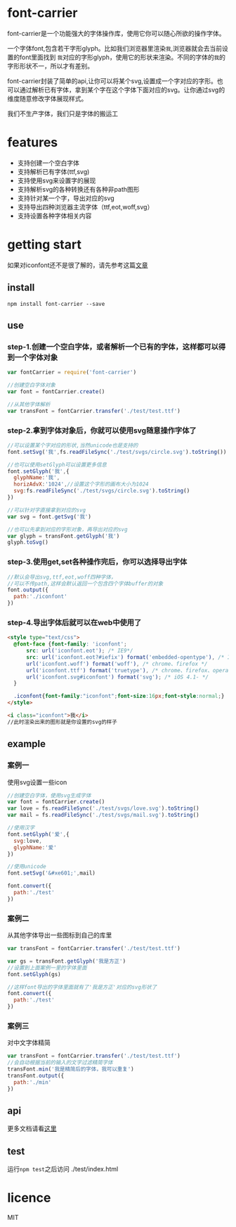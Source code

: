 # font-carrier

font-carrier是一个功能强大的字体操作库，使用它你可以随心所欲的操作字体。

一个字体font,包含若干字形glyph。比如我们浏览器里渲染`我`,浏览器就会去当前设置的font里面找到 `我`对应的字形glyph，使用它的形状来渲染。不同的字体的`我`的字形形状不一，所以才有差别。

font-carrier封装了简单的api,让你可以将某个svg,设置成一个字对应的字形。也可以通过解析已有字体，拿到某个字在这个字体下面对应的svg。让你通过svg的维度随意修改字体展现样式。

我们不生产字体，我们只是字体的搬运工


# features

* 支持创建一个空白字体
* 支持解析已有字体(ttf,svg)
* 支持使用svg来设置字的展现
* 支持解析svg的各种转换还有各种非path图形
* 支持针对某一个字，导出对应的svg
* 支持导出四种浏览器主流字体（ttf,eot,woff,svg）
* 支持设置各种字体相关内容


# getting start

如果对iconfont还不是很了解的，请先参考这篇[文章](http://purplebamboo.github.io/2014/01/09/iconfont/)

## install


```
npm install font-carrier --save
```


## use

### step-1.创建一个空白字体，或者解析一个已有的字体，这样都可以得到一个字体对象

``` js
var fontCarrier = require('font-carrier')

//创建空白字体对象
var font = fontCarrier.create()

//从其他字体解析
var transFont = fontCarrier.transfer('./test/test.ttf')
```

### step-2.拿到字体对象后，你就可以使用svg随意操作字体了

``` js
//可以设置某个字对应的形状,当然unicode也是支持的
font.setSvg('我',fs.readFileSync('./test/svgs/circle.svg').toString())

//也可以使用setGlyph可以设置更多信息
font.setGlyph('我',{
  glyphName:'我',
  horizAdvX:'1024',//设置这个字形的画布大小为1024
  svg:fs.readFileSync('./test/svgs/circle.svg').toString()
})

//可以针对字直接拿到对应的svg
var svg = font.getSvg('我')

//也可以先拿到对应的字形对象，再导出对应的svg
var glyph = transFont.getGlyph('我')
glyph.toSvg()

```

### step-3.使用get,set各种操作完后，你可以选择导出字体

``` js
//默认会导出svg,ttf,eot,woff四种字体，
//可以不传path,这样会默认返回一个包含四个字体buffer的对象
font.output({
  path:'./iconfont'
})

```

### step-4.导出字体后就可以在web中使用了

``` html
<style type="text/css">
  @font-face {font-family: 'iconfont';
      src: url('iconfont.eot'); /* IE9*/
      src: url('iconfont.eot?#iefix') format('embedded-opentype'), /* IE6-IE8 */
      url('iconfont.woff') format('woff'), /* chrome、firefox */
      url('iconfont.ttf') format('truetype'), /* chrome、firefox、opera、Safari, Android, iOS 4.2+*/
      url('iconfont.svg#iconfont') format('svg'); /* iOS 4.1- */
  }

  .iconfont{font-family:"iconfont";font-size:16px;font-style:normal;}
</style>

<i class="iconfont">我</i>
//此时渲染出来的图形就是你设置的svg的样子

```

## example

### 案例一

使用svg设置一些icon

```js
//创建空白字体，使用svg生成字体
var font = fontCarrier.create()
var love = fs.readFileSync('./test/svgs/love.svg').toString()
var mail = fs.readFileSync('./test/svgs/mail.svg').toString()

//使用汉字
font.setGlyph('爱',{
  svg:love,
  glyphName:'爱'
})

//使用unicode
font.setSvg('&#xe601;',mail)

font.convert({
  path:'./test'
})

```


### 案例二

从其他字体导出一些图标到自己的库里

``` js
var transFont = fontCarrier.transfer('./test/test.ttf')

var gs = transFont.getGlyph('我是方正')
//设置到上面案例一里的字体里面
font.setGlyph(gs)

//这样font导出的字体里面就有了'我是方正'对应的svg形状了
font.convert({
  path:'./test'
})


```

### 案例三

对中文字体精简

``` js
var transFont = fontCarrier.transfer('./test/test.ttf')
//会自动根据当前的输入的文字过滤精简字体
transFont.min('我是精简后的字体，我可以重复')
transFont.output({
  path:'./min'
})

```


## api

更多文档请看[这里](./doc/api.md)


## test

运行`npm test`之后访问 ./test/index.html


# licence

MIT

